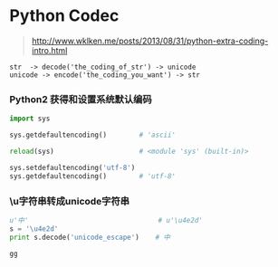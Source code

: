 Python Codec
============

> <http://www.wklken.me/posts/2013/08/31/python-extra-coding-intro.html>

    str  -> decode('the_coding_of_str') -> unicode
    unicode -> encode('the_coding_you_want') -> str

### Python2 获得和设置系统默认编码

``` python
import sys

sys.getdefaultencoding()        # 'ascii'

reload(sys)                     # <module 'sys' (built-in)>

sys.setdefaultencoding('utf-8')
sys.getdefaultencoding()        # 'utf-8'
```

### \u字符串转成unicode字符串

``` python
u'中'                                # u'\u4e2d'
s = '\u4e2d'
print s.decode('unicode_escape')    # 中

gg

```
